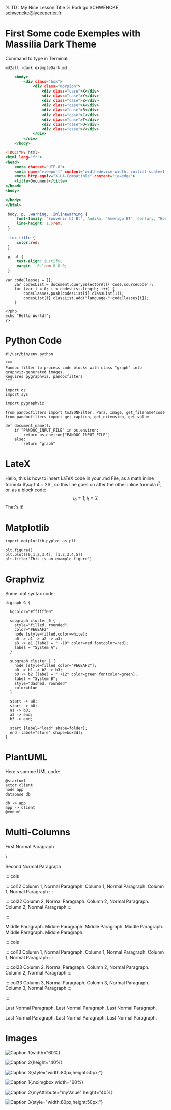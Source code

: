 % TD : My Nice Lesson Title
% Rodrigo SCHWENCKE, schwencke@lyceeperier.fr

# First Some code Exemples with Massilia Dark Theme

Command to type in Terminal:
```{.bash}
md2all -dark exampleDark.md
```

```{.html .numberLines}
    <body>
        <div class="box">
            <div class="morpion">
                <div class="case">X</div>
                <div class="case">Y</div>
                <div class="case">Z</div>
                <div class="case">A</div>
                <div class="case">B</div>
                <div class="case">C</div>
                <div class="case">T</div>
                <div class="case">U</div>
                <div class="case">V</div>
            </div>
        </div>
    </body>
```

```{.html .numberLines startFrom="9"}
<!DOCTYPE html>
<html lang="fr">
<head>
    <meta charset="UTF-8">
    <meta name="viewport" content="width=device-width, initial-scale=1.0">
    <meta http-equiv="X-UA-Compatible" content="ie=edge">
    <title>Document</title>
</head>
<body>
    
</body>
</html>
```

```{.css .numberLines}
 body, p, .warning, .inlinewarning {
	 font-family: "Souvenir Lt Bt", Andika, "Amerigo BT", Century, "Bookman URW", "Bitstream Vera Serif", "Free Sans", Georgia, Serif, Aerial, "Times New Roman", "STSong", "PT Serif";
	 line-height: 1.5rem;
 }
 
 .toc-title {
	 color:red;
 }

 p, ul {
	 text-align: justify;
	 margin : 0.1rem 0 0 0;
 }
```

```{.javascript .numberLines startFrom="14"}
var codeClasses = [];
    var codesList = document.querySelectorAll('code.sourceCode');
    for (var i = 0; i < codesList.length; i++) {
        codeClasses.push(codesList[i].classList[1]);
        codesList[i].classList.add("language-"+codeClasses[i]);
    }
```

```{.php .numberLines  startFrom="4"}
<?php
echo "Hello World!";
?>
```

# Python Code

```{.python .numberLines}
#!/usr/bin/env python

"""
Pandoc filter to process code blocks with class "graph" into
graphviz-generated images.
Requires pygraphviz, pandocfilters
"""

import os
import sys

import pygraphviz

from pandocfilters import toJSONFilter, Para, Image, get_filename4code
from pandocfilters import get_caption, get_extension, get_value

def document_name():
    if "PANDOC_INPUT_FILE" in os.environ:
        return os.environ["PANDOC_INPUT_FILE"]
    else:
        return "graph"
```

# LateX
Hello, this is how to insert LaTeX code in your .md File, as a math inline formula $\sqrt 4  = 2$ , so this line goes on after the other inline formula $i^2$, or, as a block code:
$$i_0=1; i_1=2$$
That's it!

# Matplotlib

```{.pyplot .imgbox}
import matplotlib.pyplot as plt

plt.figure()
plt.plot([0,1,2,3,4], [1,2,3,4,5])
plt.title('This is an example figure')
```

# Graphviz

Some .dot syntax code:

```{.graph .center .imgbox caption="This was generated using the graphviz.py filter." name="jolifichier.svg"}
digraph G {

  bgcolor="#ffffff00"

  subgraph cluster_0 {
    style="filled, rounded";
    color="#E6EAF2"
    node [style=filled,color=white];
    a0 -> a1 -> a2 -> a3;
    a3 -> a1 [label = " -10" color=red fontcolor=red];
    label = "System A";
  }

  subgraph cluster_1 {
    node [style=filled color="#E6EAF2"];
    b0 -> b1 -> b2 -> b3;
    b0 -> b2 [label = " +12" color=green fontcolor=green];
    label = "System B";
    style="dashed, rounded"
    color=blue
  }

  start -> a0;
  start -> b0;
  a1 -> b3;
  a3 -> end;
  b3 -> end;

  start [label="load" shape=folder];
  end [label="store" shape=box3d];
}
```

# PlantUML

Here's somme UML code:

```{.plantuml .center caption="test" name="jolifichier.uml"}
@startuml
actor client
node app
database db

db -> app
app -> client
@enduml
```

# Multi-Columns

First Normal Paragraph

\

Second Normal Paragraph

::: cols

::: col12
Column 1, Normal Paragraph. Column 1, Normal Paragraph. Column 1, Normal Paragraph
:::

::: col22
Column 2, Normal Paragraph. Column 2, Normal Paragraph. Column 2, Normal Paragraph
:::

:::

Middle Paragraph. Middle Paragraph. Middle Paragraph. Middle Paragraph. Middle Paragraph. Middle Paragraph. 

::: cols

::: col13
Column 1, Normal Paragraph. Column 1, Normal Paragraph. Column 1, Normal Paragraph
:::

::: col23
Column 2, Normal Paragraph. Column 2, Normal Paragraph. Column 2, Normal Paragraph
:::

::: col33
Column 3, Normal Paragraph. Column 3, Normal Paragraph. Column 3, Normal Paragraph
:::

:::

Last Normal Paragraph. Last Normal Paragraph. Last Normal Paragraph.

Last Normal Paragraph. Last Normal Paragraph. Last Normal Paragraph.

# Images

![Caption 1](grid.png){width="60%}

![Caption 2](grid.png){height="40%}

![Caption 3](grid.png){style="width:80px;height:50px;"}

![Caption 1](grid.png){.noimgbox width="60%}

![Caption 2](grid.png){myAttribute="myValue" height="40%}

![Caption 3](grid.png){style="width:80px;height:50px;"}
